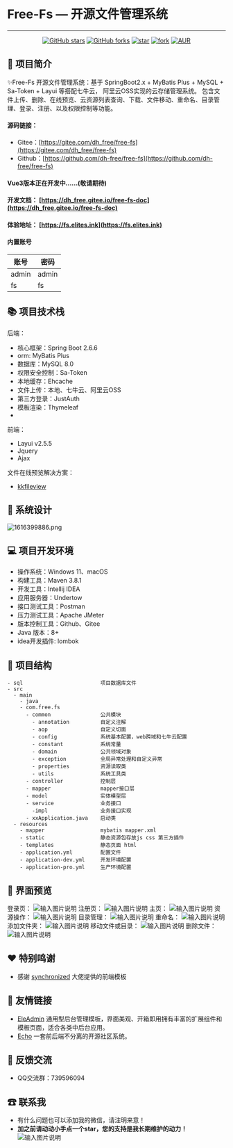 # Free-Fs — 开源文件管理系统

---


<div align="center">

[![GitHub stars](https://img.shields.io/github/stars/dh-free/free-fs?logo=github)](https://github.com/dh-free/free-fs/stargazers)
[![GitHub forks](https://img.shields.io/github/forks/dh-free/free-fs?logo=github)](https://github.com/dh-free/free-fs/network)
[![star](https://gitee.com/dh_free/free-fs/badge/star.svg?theme=dark)](https://gitee.com/dh_free/free-fs/stargazers)
[![fork](https://gitee.com/dh_free/free-fs/badge/fork.svg?theme=dark)](https://gitee.com/dh_free/free-fs/members)
[![AUR](https://img.shields.io/badge/license-Apache%20License%202.0-blue.svg)](https://gitee.com/dh_free/free-fs/blob/master/LICENSE)
</div>

##  📖 项目简介
✨Free-Fs 开源文件管理系统：基于 SpringBoot2.x + MyBatis Plus + MySQL + Sa-Token + Layui 等搭配七牛云， 阿里云OSS实现的云存储管理系统。
包含文件上传、删除、在线预览、云资源列表查询、下载、文件移动、重命名、目录管理、登录、注册、以及权限控制等功能。

#### 源码链接：

- Gitee：[https://gitee.com/dh_free/free-fs](https://gitee.com/dh_free/free-fs)
- Github：[https://github.com/dh-free/free-fs](https://github.com/dh-free/free-fs)
#### Vue3版本正在开发中......(敬请期待)
#### 开发文档： [https://dh_free.gitee.io/free-fs-doc](https://dh_free.gitee.io/free-fs-doc)

#### 体验地址： [https://fs.elites.ink](https://fs.elites.ink)

#### 内置账号

| 账号    | 密码    |
|-------|-------|
| admin | admin |
| fs    | fs    |

## 📚 项目技术栈

后端：

- 核心框架：Spring Boot 2.6.6
- orm: MyBatis Plus
- 数据库：MySQL 8.0
- 权限安全控制：Sa-Token
- 本地缓存：Ehcache
- 文件上传：本地、七牛云、阿里云OSS
- 第三方登录：JustAuth
- 模板渲染：Thymeleaf
- 
前端：

- Layui v2.5.5
- Jquery
- Ajax


文件在线预览解决方案：

- [kkfileview](https://kkfileview.keking.cn/)

## 🛶 系统设计
![](https://dh_free.gitee.io/images/img/1616399886.png "1616399886.png")

##  💻 项目开发环境
- 操作系统：Windows 11、macOS
- 构建工具：Maven 3.8.1
- 开发工具：Intellij IDEA
- 应用服务器：Undertow
- 接口测试工具：Postman
- 压力测试工具：Apache JMeter
- 版本控制工具：Github、Gitee
- Java 版本：8+
- idea开发插件: lombok

##  📁 项目结构
```
- sql                         项目数据库文件
- src
  - main
    - java
    - com.free.fs
      - common                公共模块
        - annotation          自定义注解
        - aop                 自定义切面
        - config              系统基本配置，web跨域和七牛云配置
        - constant            系统常量
        - domain              公共领域对象
        - exception           全局异常处理和自定义异常
        - properties          资源读取类
        - utils               系统工具类
      - controller            控制层
      - mapper                mapper接口层
      - model                 实体模型层
      - service               业务接口
        -impl                 业务接口实现
      - xxApplication.java    启动类
  - resources
    - mapper                  mybatis mapper.xml
    - static                  静态资源包存放js css 第三方插件
    - templates               静态页面 html
    - application.yml         配置文件
    - application-dev.yml     开发环境配置
    - application-pro.yml     生产环境配置

```
##  👀 界面预览
登录页：
![输入图片说明](https://images.gitee.com/uploads/images/2021/0317/141545_ecc0619a_4951941.png "login.png")
注册页：
![输入图片说明](https://images.gitee.com/uploads/images/2021/0317/141609_07de32bf_4951941.png "reg.png")
主页：
![输入图片说明](https://images.gitee.com/uploads/images/2021/0317/141739_a327df31_4951941.png "index.png")
资源操作：
![输入图片说明](https://images.gitee.com/uploads/images/2021/0317/141814_39f4030f_4951941.png "view.png")
目录管理：
![输入图片说明](https://images.gitee.com/uploads/images/2021/0317/141837_3d08629c_4951941.png "dir.png")
重命名：
![输入图片说明](https://images.gitee.com/uploads/images/2021/0317/141853_e968e4a5_4951941.png "rename.png")
添加文件夹：
![输入图片说明](https://images.gitee.com/uploads/images/2021/0317/141910_c98bcc58_4951941.png "addFalod.png")
移动文件或目录：
![输入图片说明](https://images.gitee.com/uploads/images/2021/0317/141929_f5dc52ec_4951941.png "move.png")
删除文件：
![输入图片说明](https://images.gitee.com/uploads/images/2021/0317/141941_f77cd13e_4951941.png "delete.png")

##  ❤ 特别鸣谢
- 感谢 [synchronized](https://eleadmin.com/) 大佬提供的前端模板

##  🔗 友情链接
- [EleAdmin](https://eleadmin.com/) 通用型后台管理模板，界面美观、开箱即用拥有丰富的扩展组件和模板页面，适合各类中后台应用。
- [Echo](https://gitee.com/veal98/Echo) 一套前后端不分离的开源社区系统。

##  📧 反馈交流
- QQ交流群：739596094

##  ☎ 联系我
- 有什么问题也可以添加我的微信，请注明来意！
- **加之前请动动小手点一个star，您的支持是我长期维护的动力！**
  ![输入图片说明](https://images.gitee.com/uploads/images/2021/0317/145547_114a3b71_4951941.jpeg "wechat.jpg")

